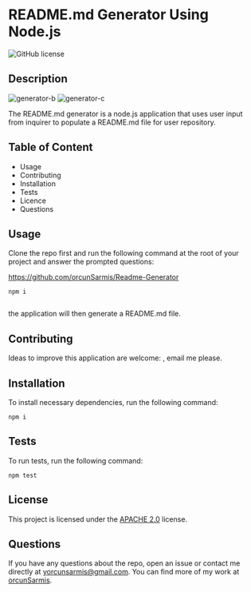 # README.md Generator Using Node.js
	
![GitHub license](https://img.shields.io/badge/license-APACHE2.0-blue.svg)
	
## Description

![generator-b](https://user-images.githubusercontent.com/79064464/168075112-c1d8ae04-3d2c-4b65-ac23-bcf16ee47e80.png)
![generator-c](https://user-images.githubusercontent.com/79064464/168075144-bd95d8e7-949c-401e-808d-a254c5e2f4e3.png)

The README.md generator is a node.js application that uses user input from inquirer to populate a README.md file for user repository.
	
## Table of Content
	
* Usage
* Contributing
* Installation
* Tests
* Licence
* Questions
	
## Usage
	
Clone the repo first and run the following command at the root of your project and answer the prompted questions:
	                  
https://github.com/orcunSarmis/Readme-Generator               
	

```
npm i
	
```
	                  
the application will then generate a README.md file.
	                  
## Contributing
	

Ideas to improve this application are welcome: , email me please.
	
## Installation
	 
To install necessary dependencies, run the following command:
 ```
 npm i
 ```
## Tests
	
To run tests, run the following command:
  ```
 npm test
 ```
	  
## License
	
This project is licensed under the [APACHE 2.0](https://www.apache.org/licenses/LICENSE-2.0) license. 
	
## Questions
	
 If you have any questions about the repo, open an issue or contact me directly at yorcunsarmis@gmail.com. You can find more of my work at [orcunSarmis](https://github.com/orcunSarmis/).
